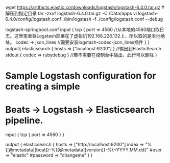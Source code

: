 wget https://artifacts.elastic.co/downloads/logstash/logstash-6.4.0.tar.gz
#解压到指定目录
tar -zxvf  logstash-6.4.0.tar.gz -C /Data/apps
vi logstash-6.4.0/config/logstash.conf
./bin/logstash -f ./config/logstash.conf --debug

logstash-springboot.conf
input {
    tcp {
        port => 4560   //从本地的4560端口取日志。这里笔者将Logstash部署在了虚拟机192.168.226.132上，所以取的是本地地址。
        codec => json_lines  //需要安装logstash-codec-json_lines插件
    }
}
output{
  elasticsearch { hosts => ["localhost:9200"] }  //输出到ElasticSearch
  stdout { codec => rubydebug }  //若不需要在控制台中输出，此行可以删除
}

# Sample Logstash configuration for creating a simple
# Beats -> Logstash -> Elasticsearch pipeline.

input {
  tcp {
    port => 4560
  }
}

output {
  elasticsearch {
    hosts => ["http://localhost:9200"]
    index => "%{[@metadata][beat]}-%{[@metadata][version]}-%{+YYYY.MM.dd}"
    #user => "elastic"
    #password => "changeme"
  }
}
